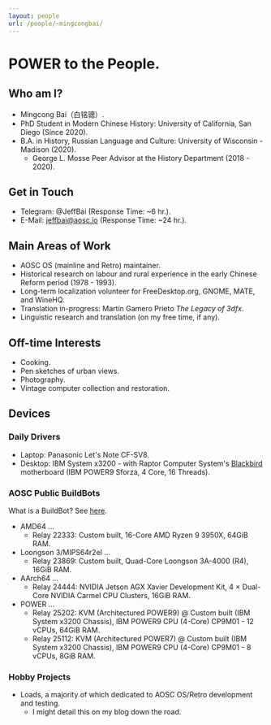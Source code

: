 ```yaml
---
layout: people
url: /people/~mingcongbai/
---
```



POWER to the People.
====================

Who am I?
---------

- Mingcong Bai（白铭骢）.
- PhD Student in Modern Chinese History: University of California, San Diego (Since 2020).
- B.A. in History, Russian Language and Culture: University of Wisconsin - Madison (2020).
    - George L. Mosse Peer Advisor at the History Department (2018 - 2020).

Get in Touch
------------

- Telegram: @JeffBai (Response Time: ~6 hr.).
- E-Mail: jeffbai@aosc.io (Response Time: ~24 hr.).

Main Areas of Work
------------------

- AOSC OS (mainline and Retro) maintainer.
- Historical research on labour and rural experience in the early Chinese Reform period (1978 - 1993).
- Long-term localization volunteer for FreeDesktop.org, GNOME, MATE, and WineHQ.
- Translation in-progress: Martín Gamero Prieto *The Legacy of 3dfx*.
- Linguistic research and translation (on my free time, if any).

Off-time Interests
------------------

- Cooking.
- Pen sketches of urban views.
- Photography.
- Vintage computer collection and restoration.

Devices
-------

### Daily Drivers

- Laptop: Panasonic Let's Note CF-SV8.
- Desktop: IBM System x3200 - with Raptor Computer System's [Blackbird](https://wiki.raptorcs.com/wiki/Blackbird) motherboard (IBM POWER9 Sforza, 4 Core, 16 Threads).

### AOSC Public BuildBots

What is a BuildBot? See [here](https://wiki.aosc.io/developer/infrastructure/buildbots/).

- AMD64 ...
    - Relay 22333: Custom built, 16-Core AMD Ryzen 9 3950X, 64GiB RAM.
- Loongson 3/MIPS64r2el ...
    - Relay 23869: Custom built, Quad-Core Loongson 3A-4000 (R4), 16GiB RAM.
- AArch64 ...
    - Relay 24444: NVIDIA Jetson AGX Xavier Development Kit, 4 × Dual-Core NVIDIA Carmel CPU Clusters, 16GiB RAM.
- POWER ...
    - Relay 25202: KVM (Architectured POWER9) @ Custom built (IBM System x3200 Chassis), IBM POWER9 CPU (4-Core) CP9M01 - 12 vCPUs, 64GiB RAM.
    - Relay 25112: KVM (Architectured POWER7) @ Custom built (IBM System x3200 Chassis), IBM POWER9 CPU (4-Core) CP9M01 - 8 vCPUs, 8GiB RAM.

### Hobby Projects

- Loads, a majority of which dedicated to AOSC OS/Retro development and testing.
    - I might detail this on my blog down the road.
